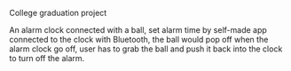College graduation project

An alarm clock connected with a ball,
set alarm time by self-made app connected to the clock with Bluetooth,
the ball would pop off when the alarm clock go off,
user has to grab the ball and push it back into the clock to turn off the alarm.
